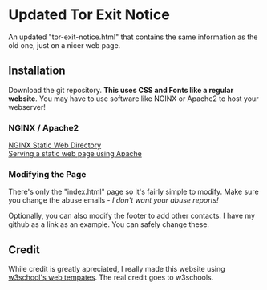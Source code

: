 # Updated Tor Exit Notice
An updated "tor-exit-notice.html" that contains the same information as the old one, just on a nicer web page.
## Installation
Download the git repository. <b>This uses CSS and Fonts like a regular website</b>. You may have to use software like NGINX or Apache2 to host your webserver!

### NGINX / Apache2
[NGINX Static Web Directory](https://docs.nginx.com/nginx/admin-guide/web-server/serving-static-content/) <br>
[Serving a static web page using Apache](https://github.com/KBNLresearch/nl-menu-resources/blob/master/doc/serving-static-website-with-Apache.md)

### Modifying the Page
There's only the "index.html" page so it's fairly simple to modify.
Make sure you change the abuse emails - <i>I don't want  your abuse reports!</i>

Optionally, you can also modify the footer to add other contacts. I have my github as a link as an example. You can safely change these.

## Credit
While credit is greatly apreciated, I really made this website using [w3school's web tempates](https://www.w3schools.com/w3css/w3css_templates.asp). The real credit goes to w3schools.
